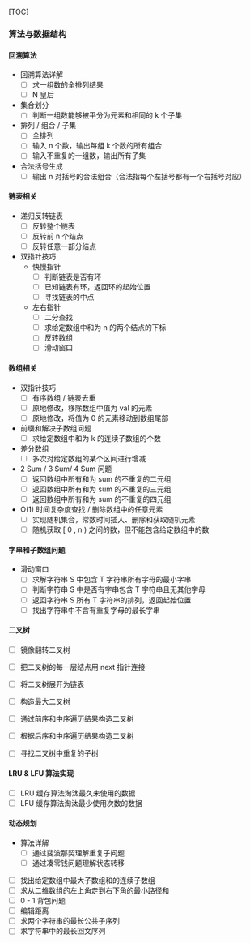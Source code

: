 [TOC]



### 算法与数据结构

#### 回溯算法

  - 回溯算法详解
    - [ ] 求一组数的全排列结果
    - [ ] N 皇后
  - 集合划分
    - [ ] 判断一组数能够被平分为元素和相同的 k 个子集
  - 排列 / 组合 / 子集
    - [ ] 全排列
    - [ ] 输入 n 个数，输出每组 k 个数的所有组合
    - [ ] 输入不重复的一组数，输出所有子集
  - 合法括号生成
    - [ ] 输出 n 对括号的合法组合（合法指每个左括号都有一个右括号对应）

#### 链表相关

  - 递归反转链表
    - [ ] 反转整个链表
    - [ ] 反转前 n 个结点
    - [ ] 反转任意一部分结点
  - 双指针技巧
    - 快慢指针
      - [ ] 判断链表是否有环
      - [ ] 已知链表有环，返回环的起始位置
      - [ ] 寻找链表的中点
    - 左右指针
      - [ ] 二分查找
      - [ ] 求给定数组中和为 n 的两个结点的下标
      - [ ] 反转数组
      - [ ] 滑动窗口

#### 数组相关

  - 双指针技巧
    - [ ] 有序数组 / 链表去重
    - [ ] 原地修改，移除数组中值为 val 的元素
    - [ ] 原地修改，将值为 0 的元素移动到数组尾部
  - 前缀和解决子数组问题
    - [ ] 求给定数组中和为 k 的连续子数组的个数
  - 差分数组
    - [ ] 多次对给定数组的某个区间进行增减
  - 2 Sum /  3 Sum/ 4 Sum 问题
    - [ ] 返回数组中所有和为 sum 的不重复的二元组
    - [ ] 返回数组中所有和为 sum 的不重复的三元组
    - [ ] 返回数组中所有和为 sum 的不重复的四元组
  - O(1) 时间复杂度查找 / 删除数组中的任意元素
    - [ ] 实现随机集合，常数时间插入、删除和获取随机元素
    - [ ] 随机获取 [ 0 , n ) 之间的数，但不能包含给定数组中的数

#### 字串和子数组问题

  - 滑动窗口
    - [ ] 求解字符串 S 中包含 T 字符串所有字母的最小字串
    - [ ] 判断字符串 S 中是否有字串包含 T 字符串且无其他字母
    - [ ] 返回字符串 S 所有 T 字符串的排列，返回起始位置
    - [ ] 找出字符串中不含有重复字母的最长字串

#### 二叉树

  - [ ] 镜像翻转二叉树
  - [ ] 把二叉树的每一层结点用 next 指针连接
  - [ ] 将二叉树展开为链表
  - [ ] 构造最大二叉树

  - [ ] 通过前序和中序遍历结果构造二叉树
  - [ ] 根据后序和中序遍历结果构造二叉树
  - [ ] 寻找二叉树中重复的子树

#### LRU & LFU 算法实现

  - [ ] LRU 缓存算法淘汰最久未使用的数据
  - [ ] LFU 缓存算法淘汰最少使用次数的数据

#### 动态规划

  - 算法详解
    - [ ] 通过斐波那契理解重复子问题
    - [ ] 通过凑零钱问题理解状态转移
  - [ ] 找出给定数组中最大子数组和的连续子数组
  - [ ] 求从二维数组的左上角走到右下角的最小路径和
  - [ ] 0 - 1 背包问题
  - [ ] 编辑距离
  - [ ] 求两个字符串的最长公共子序列
  - [ ] 求字符串中的最长回文序列
